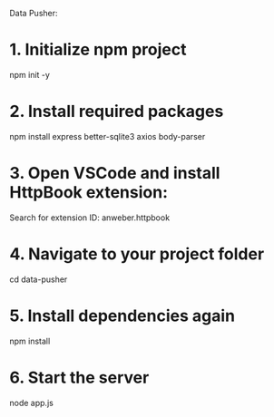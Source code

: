 Data Pusher:
# 1. Initialize npm project
npm init -y

# 2. Install required packages
npm install express better-sqlite3 axios body-parser

# 3. Open VSCode and install HttpBook extension:    
Search for extension ID: anweber.httpbook

# 4. Navigate to your project folder
cd data-pusher

# 5. Install dependencies again 
npm install

# 6. Start the server
node app.js
